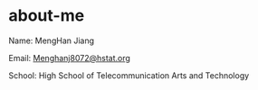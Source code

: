 # about-me

Name: MengHan Jiang

Email: Menghanj8072@hstat.org

School: High School of Telecommunication Arts and Technology